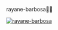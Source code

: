 rayane-barbosa:rainbow_flag:

[![rayane-barbosa](https://github-readme-stats.vercel.app/api/top-langs/?username=rayane-barbosa&hide=html&layout=compact&theme=default)](https://github.com/rayane-barbosa/rayane-barbosa)
